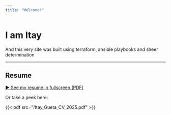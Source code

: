 ```yaml
---
title: "Welcome!"
---
```


# I am Itay

And this very site was built using terraform, ansible playbooks and sheer determination

---

## Resume

[▶ See my resume in fullscreen (PDF)](/Itay_Gueta_CV_2025.pdf)

Or take a peek here:

{{< pdf src="/Itay_Gueta_CV_2025.pdf" >}}

